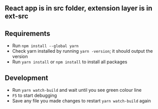 ## React app is in src folder, extension layer is in ext-src

## Requirements

- Run `npm install --global yarn`
- Check yarn installed by running `yarn -version`; it should output the version
- Run `yarn install` or `npm install` to install all packages

## Development

- Run `yarn watch-build` and wait until you see green colour line
- `F5` to start debugging
- Save any file you made changes to restart `yarn watch-build` again
